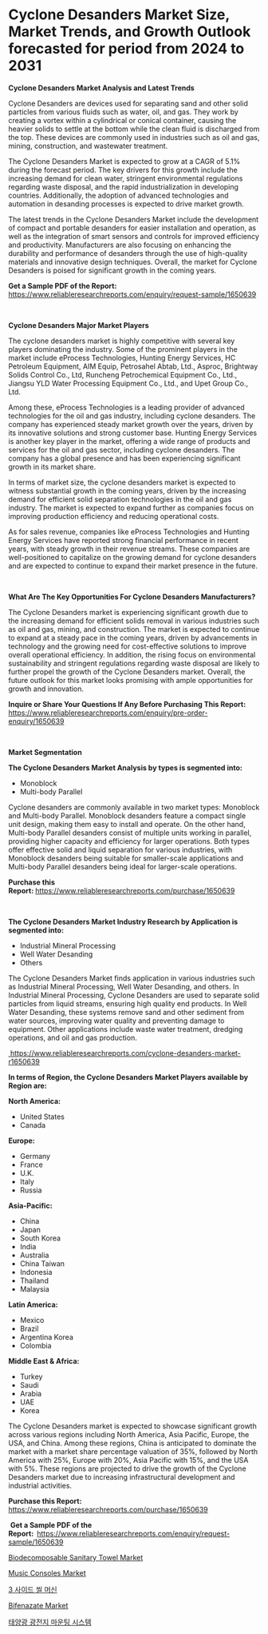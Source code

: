 <p><h1>Cyclone Desanders Market Size, Market Trends, and Growth Outlook forecasted for period from 2024 to 2031</h1></p><p><strong>Cyclone Desanders Market Analysis and Latest Trends</strong></p>
<p><p>Cyclone Desanders are devices used for separating sand and other solid particles from various fluids such as water, oil, and gas. They work by creating a vortex within a cylindrical or conical container, causing the heavier solids to settle at the bottom while the clean fluid is discharged from the top. These devices are commonly used in industries such as oil and gas, mining, construction, and wastewater treatment.</p><p>The Cyclone Desanders Market is expected to grow at a CAGR of 5.1% during the forecast period. The key drivers for this growth include the increasing demand for clean water, stringent environmental regulations regarding waste disposal, and the rapid industrialization in developing countries. Additionally, the adoption of advanced technologies and automation in desanding processes is expected to drive market growth.</p><p>The latest trends in the Cyclone Desanders Market include the development of compact and portable desanders for easier installation and operation, as well as the integration of smart sensors and controls for improved efficiency and productivity. Manufacturers are also focusing on enhancing the durability and performance of desanders through the use of high-quality materials and innovative design techniques. Overall, the market for Cyclone Desanders is poised for significant growth in the coming years.</p></p>
<p><strong>Get a Sample PDF of the Report:&nbsp;</strong> <a href="https://www.reliableresearchreports.com/enquiry/request-sample/1650639">https://www.reliableresearchreports.com/enquiry/request-sample/1650639</a></p>
<p>&nbsp;</p>
<p><strong>Cyclone Desanders Major Market Players</strong></p>
<p><p>The cyclone desanders market is highly competitive with several key players dominating the industry. Some of the prominent players in the market include eProcess Technologies, Hunting Energy Services, HC Petroleum Equipment, AIM Equip, Petrosahel Abtab, Ltd., Asproc, Brightway Solids Control Co., Ltd, Runcheng Petrochemical Equipment Co., Ltd., Jiangsu YLD Water Processing Equipment Co., Ltd., and Upet Group Co., Ltd.</p><p>Among these, eProcess Technologies is a leading provider of advanced technologies for the oil and gas industry, including cyclone desanders. The company has experienced steady market growth over the years, driven by its innovative solutions and strong customer base. Hunting Energy Services is another key player in the market, offering a wide range of products and services for the oil and gas sector, including cyclone desanders. The company has a global presence and has been experiencing significant growth in its market share.</p><p>In terms of market size, the cyclone desanders market is expected to witness substantial growth in the coming years, driven by the increasing demand for efficient solid separation technologies in the oil and gas industry. The market is expected to expand further as companies focus on improving production efficiency and reducing operational costs.</p><p>As for sales revenue, companies like eProcess Technologies and Hunting Energy Services have reported strong financial performance in recent years, with steady growth in their revenue streams. These companies are well-positioned to capitalize on the growing demand for cyclone desanders and are expected to continue to expand their market presence in the future.</p></p>
<p>&nbsp;</p>
<p><strong>What Are The Key Opportunities For Cyclone Desanders Manufacturers?</strong></p>
<p><p>The Cyclone Desanders market is experiencing significant growth due to the increasing demand for efficient solids removal in various industries such as oil and gas, mining, and construction. The market is expected to continue to expand at a steady pace in the coming years, driven by advancements in technology and the growing need for cost-effective solutions to improve overall operational efficiency. In addition, the rising focus on environmental sustainability and stringent regulations regarding waste disposal are likely to further propel the growth of the Cyclone Desanders market. Overall, the future outlook for this market looks promising with ample opportunities for growth and innovation.</p></p>
<p><strong>Inquire or Share Your Questions If Any Before Purchasing This Report:</strong> <a href="https://www.reliableresearchreports.com/enquiry/pre-order-enquiry/1650639">https://www.reliableresearchreports.com/enquiry/pre-order-enquiry/1650639</a></p>
<p>&nbsp;</p>
<p><strong>Market Segmentation</strong></p>
<p><strong>The Cyclone Desanders Market Analysis by types is segmented into:</strong></p>
<p><ul><li>Monoblock</li><li>Multi-body Parallel</li></ul></p>
<p><p>Cyclone desanders are commonly available in two market types: Monoblock and Multi-body Parallel. Monoblock desanders feature a compact single unit design, making them easy to install and operate. On the other hand, Multi-body Parallel desanders consist of multiple units working in parallel, providing higher capacity and efficiency for larger operations. Both types offer effective solid and liquid separation for various industries, with Monoblock desanders being suitable for smaller-scale applications and Multi-body Parallel desanders being ideal for larger-scale operations.</p></p>
<p><strong>Purchase this Report:&nbsp;</strong><a href="https://www.reliableresearchreports.com/purchase/1650639">https://www.reliableresearchreports.com/purchase/1650639</a></p>
<p>&nbsp;</p>
<p><strong>The Cyclone Desanders Market Industry Research by Application is segmented into:</strong></p>
<p><ul><li>Industrial Mineral Processing</li><li>Well Water Desanding</li><li>Others</li></ul></p>
<p><p>The Cyclone Desanders Market finds application in various industries such as Industrial Mineral Processing, Well Water Desanding, and others. In Industrial Mineral Processing, Cyclone Desanders are used to separate solid particles from liquid streams, ensuring high quality end products. In Well Water Desanding, these systems remove sand and other sediment from water sources, improving water quality and preventing damage to equipment. Other applications include waste water treatment, dredging operations, and oil and gas production.</p></p>
<p><a href="https://www.reliableresearchreports.com/cyclone-desanders-market-r1650639">&nbsp;https://www.reliableresearchreports.com/cyclone-desanders-market-r1650639</a></p>
<p><strong>In terms of Region, the Cyclone Desanders Market Players available by Region are:</strong></p>
<p>
    <p> <strong> North America: </strong>
        <ul>
            <li>United States</li>
            <li>Canada</li>
        </ul>
        </p> 
    <p> <strong> Europe: </strong>
        <ul>
            <li>Germany</li>
            <li>France</li>
            <li>U.K.</li>
            <li>Italy</li>
            <li>Russia</li>
        </ul>
        </p> 
    <p> <strong> Asia-Pacific: </strong>
        <ul>
            <li>China</li>
            <li>Japan</li>
            <li>South Korea</li>
            <li>India</li>
            <li>Australia</li>
            <li>China Taiwan</li>
            <li>Indonesia</li>
            <li>Thailand</li>
            <li>Malaysia</li>
        </ul>
        </p> 
    <p> <strong> Latin America: </strong>
        <ul>
            <li>Mexico</li>
            <li>Brazil</li>
            <li>Argentina Korea</li>
            <li>Colombia</li>
        </ul>
        </p> 
    <p> <strong> Middle East & Africa: </strong>
        <ul>
            <li>Turkey</li>
            <li>Saudi</li>
            <li>Arabia</li>
            <li>UAE</li>
            <li>Korea</li>
        </ul>
    </p>
    </p>
<p><p>The Cyclone Desanders market is expected to showcase significant growth across various regions including North America, Asia Pacific, Europe, the USA, and China. Among these regions, China is anticipated to dominate the market with a market share percentage valuation of 35%, followed by North America with 25%, Europe with 20%, Asia Pacific with 15%, and the USA with 5%. These regions are projected to drive the growth of the Cyclone Desanders market due to increasing infrastructural development and industrial activities.</p></p>
<p><strong>Purchase this Report: </strong><a href="https://www.reliableresearchreports.com/purchase/1650639">https://www.reliableresearchreports.com/purchase/1650639</a></p>
<p>&nbsp;<strong>Get a Sample PDF of the Report:&nbsp;&nbsp;</strong><a href="https://www.reliableresearchreports.com/enquiry/request-sample/1650639">https://www.reliableresearchreports.com/enquiry/request-sample/1650639</a></p>
<p><strong></strong></p>
<p><p><a href="https://github.com/yoshih12/Market-Research-Report-List-3/blob/main/biodecomposable-sanitary-towel-market.md">Biodecomposable Sanitary Towel Market</a></p><p><a href="https://issuu.com/reportprime-2/docs/music-consoles-market-size-2030.pptx">Music Consoles Market</a></p><p><a href="https://github.com/Tristiarton768456/Market-Research-Report-List-2/blob/main/252017986035.md">3 사이드 씰 머신</a></p><p><a href="https://www.linkedin.com/pulse/bifenazate-market-analysis-its-cagr-segmentation-global-industry-e633e?trackingId=d%2BRsCOdvfk3ng9Wui74Vog%3D%3D">Bifenazate Market</a></p><p><a href="https://medium.com/@lucianmaluan2022/%ED%83%9C%EC%96%91%EA%B4%91-%ED%83%9C%EC%96%91%EC%A0%84%EC%A7%80-%EB%A7%88%EC%9A%B4%ED%8C%85-%EC%8B%9C%EC%8A%A4%ED%85%9C-%EC%8B%9C%EC%9E%A5-2031%EB%85%84%EA%B9%8C%EC%A7%80%EC%9D%98-%ED%8A%B8%EB%A0%8C%EB%93%9C-%EC%98%88%EC%B8%A1-%EB%B0%8F-%EA%B2%BD%EC%9F%81-%EB%B6%84%EC%84%9D-6397d63b6639">태양광 광전지 마운팅 시스템</a></p></p>